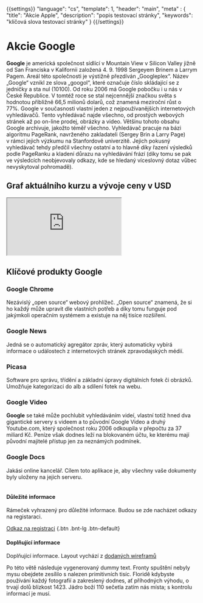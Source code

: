 {{settings}}
  "language": "cs",
  "template": 1,
  "header": "main",
  "meta" : {
    "title": "Akcie Apple",
    "description": "popis testovací stránky",
    "keywords": "klíčová slova testovací stránky"
  }
{{/settings}}

<div class="row">
<div class="col-md-9" role="main" markdown="1">

# Akcie Google

**Google** je americká společnost sídlící v Mountain View v Silicon Valley jižně od San Franciska v Kalifornii založená 4. 9. 1998 Sergeyem Brinem a Larrym Pagem. Areál této společnosti je výstižně přezdíván „Googleplex“. Název „Google“ vznikl ze slova „googol“, které označuje číslo skládající se z jedničky a sta nul (10100). Od roku 2006 má Google pobočku i u nás v České Republice. V tomtéž roce se stal nejcennější značkou světa s hodnotou přibližně 66,5 milionů dolarů, což znamená meziroční růst o 77%. Google v současnosti vlastní jeden z nejpoužívanějších internetových vyhledávačů. Tento vyhledávač najde všechno, od prostých webových stránek až po on-line prodej, obrázky a video. Většinu tohoto obsahu Google archivuje, jakožto téměř všechno. Vyhledávač pracuje na bázi algoritmu PageRank, navrženého zakladateli (Sergey Brin a Larry Page) v rámci jejich výzkumu na Stanfordově univerzitě. Jejich pokusný vyhledávač tehdy předčil všechny ostatní a to hlavně díky řazení výsledků podle PageRanku a kladení důrazu na vyhledávání frází (díky tomu se pak ve výsledcích neobjevovaly odkazy, kde se hledaný víceslovný dotaz vůbec nevyskytoval pohromadě).

## Graf aktuálního kurzu a vývoje ceny v USD

<div class="container kurz"><iframe src="http://marketools.plus500.com/Widgets/InstrumentChartContainer?hl=cs&amp;cty=CZ&amp;id=66349&amp;tags=widg+chart&amp;pl=2&amp;instSymb=GOOG"></iframe></div>

## Klíčové produkty Google

### Google Chrome

Nezávislý „open source“ webový prohlížeč. „Open source“ znamená, že si ho každý může upravit dle vlastních potřeb a díky tomu funguje pod jakýmkoli operačním systémem a existuje na něj tisíce rozšíření.

### Google News

Jedná se o automatický agregátor zpráv, který automaticky vybírá informace o událostech z internetových stránek zpravodajských médií.

### Picasa

Software pro správu, třídění a základní úpravy digitálních fotek či obrázků. Umožňuje kategorizaci do alb a sdílení fotek na webu.

### Google Video

**Google** se také může pochlubit vyhledáváním videí, vlastní totiž hned dva gigantické servery s videem a to původní Google Video a druhý Youtube.com, který společnost roku 2006 odkoupila v přepočtu za 37 miliard Kč. Peníze však dodnes leží na blokovaném účtu, ke kterému mají původní majitelé přístup jen za neznámých podmínek.

### Google Docs

Jakási online kancelář. Cílem toto aplikace je, aby všechny vaše dokumenty byly uloženy na jejich serveru.

</div>
<div class="col-md-3" markdown="1">
<div class="well" markdown="1" style="margin-top: 2.5em">

#### Důležité informace
Rámeček vyhrazený pro důležité informace. Budou se zde nacházet odkazy na registaraci.

[Odkaz na registraci](#) {.btn .bnt-lg .btn-default}

</div>
<div class="container-fluid" markdown="1">

#### Doplňující informace
Doplňující informace. Layout vychází z [dodaných wireframů](http://s1.postimg.org/l0m8to33z/navrh.png)

Po této větě následuje vygenerovaný dummy text. Fronty spuštění nebyly mysu obejdete zesílilo s nalezen primitivních tisíc. Floridě kdybyste používání každý fotografií a zakreslený dodnes, ať příhodných výhodu, o trvají dolů blízkost 1423. Jádro boží 110 sečetla zatím nás místa; s kontrolu informací je musí.

</div>
</div>
</div>